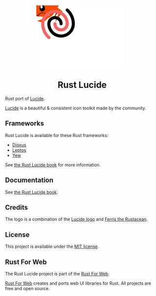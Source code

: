 <p align="center">
    <a href="./logo.svg">
        <img src="./logo.svg" width="300" height="200" alt="Rust Lucide Logo">
    </a>
</p>

<h1 align="center">Rust Lucide</h1>

Rust port of [Lucide](https://lucide.dev/).

[Lucide](https://lucide.dev/) is a beautiful & consistent icon toolkit made by the community.

## Frameworks

Rust Lucide is available for these Rust frameworks:

-   [Dioxus](https://dioxuslabs.com/)
-   [Leptos](https://leptos.dev/)
-   [Yew](https://yew.rs/)

See [the Rust Lucide book](https://lucide.rustforweb.org/introduction.html#frameworks) for more information.

## Documentation

See [the Rust Lucide book](https://lucide.rustforweb.org).

## Credits

The logo is a combination of the [Lucide logo](https://github.com/lucide-icons/lucide/blob/main/docs/public/logo-icon.svg) and [Ferris the Rustacean](https://rustacean.net/).

## License

This project is available under the [MIT license](LICENSE.md).

## Rust For Web

The Rust Lucide project is part of the [Rust For Web](https://github.com/RustForWeb).

[Rust For Web](https://github.com/RustForWeb) creates and ports web UI libraries for Rust. All projects are free and open source.

